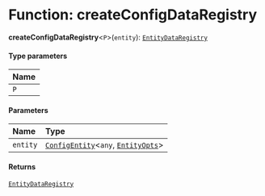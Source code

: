 # Function: createConfigDataRegistry

**createConfigDataRegistry**<`P`>(`entity`): [`EntityDataRegistry`](/en/auto-docs/core/interfaces/EntityDataRegistry.md)

#### Type parameters

| Name |
| :------ |
| `P` |

#### Parameters

| Name | Type |
| :------ | :------ |
| `entity` | [`ConfigEntity`](/en/auto-docs/core/classes/ConfigEntity.md)<`any`, [`EntityOpts`](/en/auto-docs/core/interfaces/EntityOpts.md)> |

#### Returns

[`EntityDataRegistry`](/en/auto-docs/core/interfaces/EntityDataRegistry.md)
